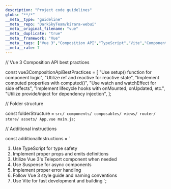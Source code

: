 ```yaml
---
description: "Project code guidelines"
globs: "**/*"
__meta__type: "guideline"
__meta__repo: "DarkSkyTeam/kirara-webui"
__meta__original_filename: "vue"
__meta__duplicate: "true"
__meta__framework: "Vue"
__meta__tags: ["Vue 3","Composition API","TypeScript","Vite","Component Design"]
__meta__rate: 7
---
```

// Vue 3 Composition API best practices

const vue3CompositionApiBestPractices = [
  "Use setup() function for component logic",
  "Utilize ref and reactive for reactive state",
  "Implement computed properties with computed()",
  "Use watch and watchEffect for side effects",
  "Implement lifecycle hooks with onMounted, onUpdated, etc.",
  "Utilize provide/inject for dependency injection",
];

// Folder structure

const folderStructure = `
src/
  components/
  composables/
  views/
  router/
  store/
  assets/
  App.vue
  main.js
`;

// Additional instructions

const additionalInstructions = `
1. Use TypeScript for type safety
2. Implement proper props and emits definitions
3. Utilize Vue 3's Teleport component when needed
4. Use Suspense for async components
5. Implement proper error handling
6. Follow Vue 3 style guide and naming conventions
7. Use Vite for fast development and building
`;
